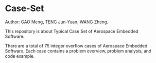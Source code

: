 # Case-Set
Author: GAO Meng, TENG Jun-Yuan, WANG Zheng.

This repository is about Typical Case Set of Aerospace Embedded Software.

There are a total of 75 integer overflow cases of Aerospace Embedded Software. Each case contains a problem overview, problem analysis, and code example.
